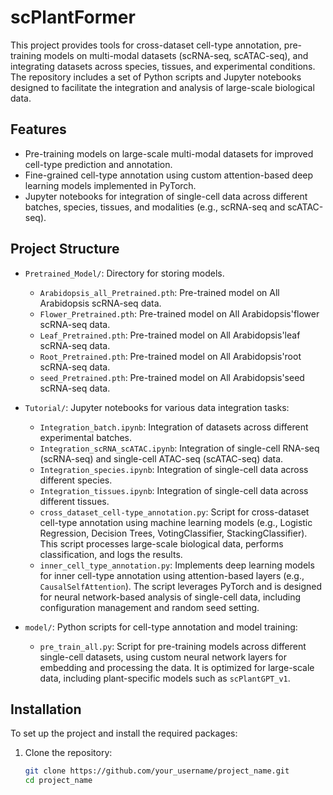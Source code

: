 # scPlantFormer

This project provides tools for cross-dataset cell-type annotation, pre-training models on multi-modal datasets (scRNA-seq, scATAC-seq), and integrating datasets across species, tissues, and experimental conditions. The repository includes a set of Python scripts and Jupyter notebooks designed to facilitate the integration and analysis of large-scale biological data.

## Features
- Pre-training models on large-scale multi-modal datasets for improved cell-type prediction and annotation.
- Fine-grained cell-type annotation using custom attention-based deep learning models implemented in PyTorch.
- Jupyter notebooks for integration of single-cell data across different batches, species, tissues, and modalities (e.g., scRNA-seq and scATAC-seq).

## Project Structure

- `Pretrained_Model/`: Directory for storing models.
  - `Arabidopsis_all_Pretrained.pth`: Pre-trained model on All Arabidopsis scRNA-seq data.
  - `Flower_Pretrained.pth`: Pre-trained model on All Arabidopsis'flower scRNA-seq data.
  - `Leaf_Pretrained.pth`: Pre-trained model on All Arabidopsis'leaf scRNA-seq data.
  - `Root_Pretrained.pth`: Pre-trained model on All Arabidopsis'root scRNA-seq data.
  - `seed_Pretrained.pth`: Pre-trained model on All Arabidopsis'seed scRNA-seq data.

- `Tutorial/`: Jupyter notebooks for various data integration tasks:
  - `Integration_batch.ipynb`: Integration of datasets across different experimental batches.
  - `Integration_scRNA_scATAC.ipynb`: Integration of single-cell RNA-seq (scRNA-seq) and single-cell ATAC-seq (scATAC-seq) data.
  - `Integration_species.ipynb`: Integration of single-cell data across different species.
  - `Integration_tissues.ipynb`: Integration of single-cell data across different tissues.
  - `cross_dataset_cell-type_annotation.py`: Script for cross-dataset cell-type annotation using machine learning models (e.g., Logistic Regression, Decision Trees, VotingClassifier, StackingClassifier). This script processes large-scale biological data, performs classification, and logs the results.
  - `inner_cell_type_annotation.py`: Implements deep learning models for inner cell-type annotation using attention-based layers (e.g., `CausalSelfAttention`). The script leverages PyTorch and is designed for neural network-based analysis of single-cell data, including configuration management and random seed setting.


- `model/`: Python scripts for cell-type annotation and model training:
  - `pre_train_all.py`: Script for pre-training models across different single-cell datasets, using custom neural network layers for embedding and processing the data. It is optimized for large-scale data, including plant-specific models such as `scPlantGPT_v1`.

## Installation

To set up the project and install the required packages:

1. Clone the repository:
   ```bash
   git clone https://github.com/your_username/project_name.git
   cd project_name
